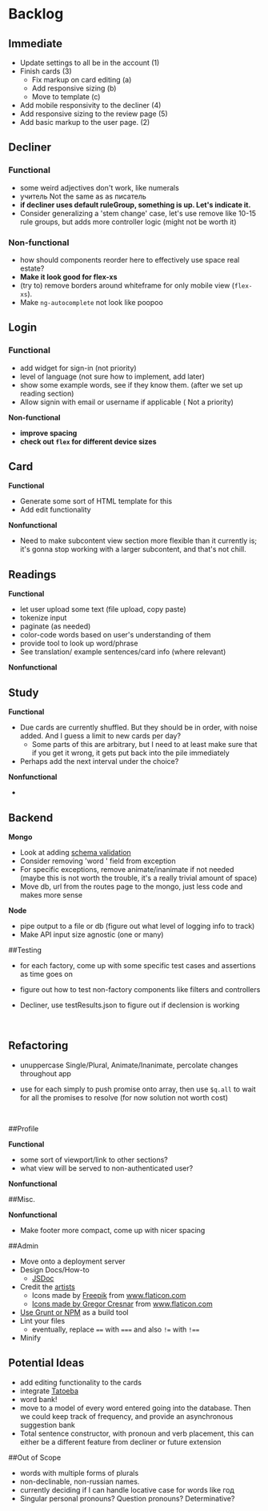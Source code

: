 # Backlog

## Immediate

- Update settings to all be in the account (1)
- Finish cards (3)
  - Fix markup on card editing (a)
  - Add responsive sizing (b)
  - Move to template (c)
- Add mobile responsivity to the decliner (4) 
- Add responsive sizing to the review page (5)
- Add basic markup to the user page. (2)



## Decliner

### Functional

- some weird adjectives don't work, like numerals
- учитель Not the same as as писатель 
- **if decliner uses default ruleGroup, something is up. Let's indicate it.**
- Consider generalizing a 'stem change' case, let's use remove like 10-15 rule groups, but adds more controller logic (might not be worth it)

### Non-functional

- how should components reorder here to effectively use space real estate? 
- **Make it look good for flex-xs**
- (try to) remove borders around whiteframe for only mobile view (`flex-xs`).    
- Make `ng-autocomplete` not look like poopoo


## Login

### Functional

- add widget for sign-in (not priority)
- level of language (not sure how to implement, add later)
- show some example words, see if they know them. (after we set up reading section)
- Allow signin with email or username if applicable ( Not a priority)

**Non-functional**

- **improve spacing**
- **check out `flex` for different device sizes**



## Card

**Functional**

* Generate some sort of HTML template for this
* Add edit functionality

**Nonfunctional**

* Need to make subcontent view section more flexible than it currently is; it's gonna stop working with a larger subcontent, and that's not chill.



## Readings

**Functional**

- let user upload some text (file upload, copy paste)
- tokenize input
- paginate (as needed)
- color-code words based on user's understanding of them
- provide tool to look up word/phrase
- See translation/ example sentences/card info (where relevant)


**Nonfunctional**	


## Study

**Functional** 

- Due cards are currently shuffled. But they should be in order, with noise added. And I guess a limit to new cards per day? 
  - Some parts of this are arbitrary, but I need to at least make sure that if you get it wrong, it gets put back into the pile immediately
- Perhaps add the next interval under the choice?

**Nonfunctional**

- 



## Backend

**Mongo**

- Look at adding [schema validation](mongoosejs.com)
- Consider removing 'word ' field from exception
- For specific exceptions, remove animate/inanimate if not needed (maybe this is not worth the trouble, it's a really trivial amount of space)
- Move db, url from the routes page to the mongo, just less code and makes more sense

**Node**

- pipe output to a file or db (figure out what level of logging info to track)
- Make API input size agnostic (one or many) 




##Testing

* for each factory, come up with some specific test cases and assertions as time goes on

* figure out how to test non-factory components like filters and controllers

* Decliner, use testResults.json to figure out if declension is working

  ​

## Refactoring

- unuppercase Single/Plural, Animate/Inanimate, percolate changes throughout app

- use for each simply to push promise onto array, then use `$q.all` to wait for all the promises to resolve (for now solution not worth cost)

  ​

##Profile

**Functional**

- some sort of viewport/link to other sections?
- what view will be served to non-authenticated user?

**Nonfunctional**



##Misc.

**Nonfunctional**

- Make footer more compact, come up with nicer spacing



##Admin

* Move onto a deployment server
* Design Docs/How-to
  * [JSDoc](http://usejsdoc.org/)
* Credit the [artists](www.flaticon.com) 
  * <div>Icons made by <a href="http://www.freepik.com" title="Freepik">Freepik</a> from <a href="https://www.flaticon.com/" title="Flaticon">www.flaticon.com
  * <div>Icons made by <a href="https://www.flaticon.com/authors/gregor-cresnar" title="Gregor Cresnar">Gregor Cresnar</a> from <a href="https://www.flaticon.com/" title="Flaticon">www.flaticon.com
* Use Grunt or [NPM](https://www.keithcirkel.co.uk/how-to-use-npm-as-a-build-tool/) as a build tool
* Lint your files
  * eventually, replace `==` with `===` and also `!=` with `!==`
* Minify



## Potential Ideas

- add editing functionality to the cards
- integrate [Tatoeba](https://tatoeba.org/eng/)
- word bank!
- move to a model of every word entered going into the database.  Then we could keep track of frequency, and provide an asynchronous suggestion bank
- Total sentence constructor, with pronoun and verb placement, this can either be a different feature from decliner or future extension



##Out of Scope

* words with multiple forms of plurals
* non-declinable, non-russian names.
* currently deciding if I can handle locative case for words like год
* Singular personal pronouns? Question pronouns? Determinative?